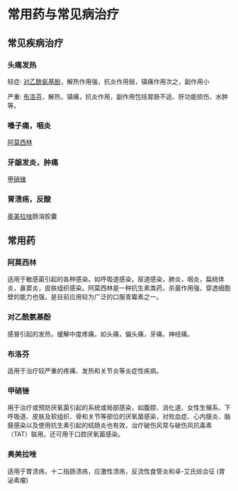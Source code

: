 # 常用药与常见病治疗
## 常见疾病治疗

### 头痛发热

轻症: [对乙酰氨基酚](#对乙酰氨基酚)，解热作用强，抗炎作用弱，镇痛作用次之，副作用小

严重: [布洛芬](#布洛芬)，解热，镇痛，抗炎作用，副作用包括胃肠不适、肝功能损伤、水肿等。

### 嗓子痛，咽炎

[阿莫西林](#阿莫西林)

### 牙龈发炎，肿痛

[甲硝锉](#甲硝锉)

### 胃溃疡，反酸

[奥美拉唑](#奥美拉唑)肠溶胶囊


## 常用药

### 阿莫西林
适用于敏感菌引起的各种感染。如呼吸道感染，尿道感染，肺炎，咽炎，扁桃体炎，鼻窦炎，皮肤组织感染。阿莫西林是一种抗生素类药，杀菌作用强，穿透细胞壁的能力也强，是目前应用较为广泛的口服青霉素之一。

### 对乙酰氨基酚
感冒引起的发热，缓解中度疼痛，如头痛，偏头痛，牙痛，神经痛。

### 布洛芬
适用于治疗较严重的疼痛、发热和关节炎等炎症性疾病。

### 甲硝锉
用于治疗或预防厌氧菌引起的系统或局部感染，如腹腔、消化道、女性生殖系、下呼吸道、皮肤及软组织、骨和关节等部位的厌氧菌感染，对败血症、心内膜炎、脑膜感染以及使用抗生素引起的结肠炎也有效，治疗破伤风常与破伤风抗毒素（TAT）联用，还可用于口腔厌氧菌感染。

### 奥美拉唑
适用于胃溃疡，十二指肠溃疡，应激性溃疡，反流性食管炎和卓-艾氏综合征 (胃泌素瘤)
